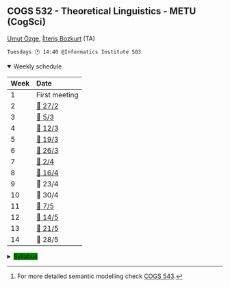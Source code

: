 COGS 532 - Theoretical Linguistics - METU (CogSci)
-----------------------------------------------------

[Umut Özge](mailto:umozge@metu.edu.tr), [İlteriş Bozkurt](mailto:ilte9605@gmail.com) (TA)

```
Tuesdays 🕐 14:40 @Informatics Institute S03
```

<details open>
<summary>
  Weekly schedule
</summary>

|Week| Date  |
:--- |:------|
|1   |First meeting|
|2   |[:calendar: 27/2](resources/weeks/w02.md)|
|3   |[:calendar: 5/3](resources/weeks/w03.md)|
|4   |[:calendar: 12/3](resources/weeks/w04.md)|
|5   |[:calendar: 19/3](resources/weeks/w05.md)|
|6   |[:calendar: 26/3](resources/weeks/w06.md)|
|7   |[:calendar: 2/4](resources/weeks/w07.md)|
|8   |[:calendar: 16/4](resources/weeks/w08.md)|
|9   |:calendar: 23/4|
|10   |:calendar: 30/4|
|11   |[:calendar: 7/5](resources/weeks/w11.md)|
|12   |[:calendar: 14/5](resources/weeks/w12.md)|
|13   |[:calendar: 21/5](resources/weeks/w13.md)|
|14   |:calendar: 28/5|
</details>

<details>
<summary>
  <span style="background-color:green">Syllabus</span>
</summary>

##### About

Theoretical linguistics aims at developing models of linguistic knowledge. In
this course we will study computational models of morphology and syntax,
interfaced to a basic semantics.[^1]

[^1]: For more detailed semantic modelling check [COGS 543](https://github.com/umutozge/computational-semantics).

##### Prerequisites

You **must** attend the first session to be eligible to take this course --
this is necessary but not sufficient. The course brings together linguistics
and computation, if you have not taken a course in neither field, this
course might be too difficult as a first course. COGS students who took 501 and
502 (and preferably an introductory linguistics course) should do fine.


##### Resources


Morpho(phono)logy:

* Beesley and Karttunen (2003). [Finite State Morphology](resources/pdfs/fsm.djvu), CSLI.
* Göksel and Kerslake (2004). Turkish: A Comprehensive Grammar, Routledge.([excerpts](resources/pdfs/gk-morphophon.pdf))
* [Basics of formal languages + regular languages](resources/pdfs/01_cogs501-regular-languages.pdf)
* [Finite automata](resources/pdfs/02_cogs501-finite-automata.pdf)
* Software: [`foma`](https://fomafst.github.io/) for modelling morphophonology.

Syntax:

* Steedman (2019). [Combinatory Categorial Grammar](resources/pdfs/steedman-handbook.pdf). In _Current Approaches to Syntax_, de Gruyter Mouton.
* Steedman (to appear). [On internal Merge](resources/pdfs/steedman-on-internal-merge.pdf), _Linguistic Inquiry_.
* Software: [`SmallWorld`](https://github.com/umutozge/smallworld)

Some additional material for linguistic background:

* [Supplements](resources/supplements.md)


##### Grading

Weekly assignments

##### Policies

Late submission: The only excuse for a late submission is a medical report for at least three days within the week of the assignment.

Attendance: 3 misses have no cost, for each further miss you lose one letter.

</details>
